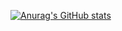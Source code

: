 [![Anurag's GitHub stats](https://github-readme-stats.vercel.app/api?username=Ozynt)](https://github.com/anuraghazra/github-readme-stats)
